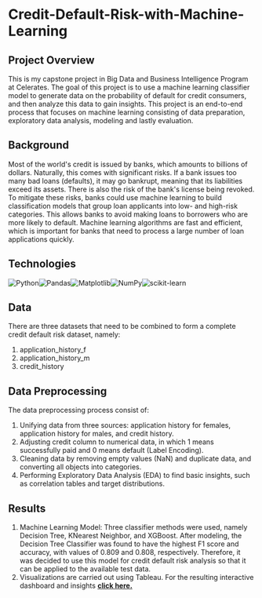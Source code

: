 # Credit-Default-Risk-with-Machine-Learning

## Project Overview 
This is my capstone project in Big Data and Business Intelligence Program at Celerates. The goal of this project is to use a machine learning classifier model to generate data on the probability of default for credit consumers, and then analyze this data to gain insights. This project is an end-to-end process that focuses on machine learning consisting of data preparation, exploratory data analysis, modeling and lastly evaluation. 

## Background 
Most of the world's credit is issued by banks, which amounts to billions of dollars. Naturally, this comes with significant risks. If a bank issues too many bad loans (defaults), it may go bankrupt, meaning that its liabilities exceed its assets. There is also the risk of the bank's license being revoked. To mitigate these risks, banks could use machine learning to build classification models that group loan applicants into low- and high-risk categories. This allows banks to avoid making loans to borrowers who are more likely to default. Machine learning algorithms are fast and efficient, which is important for banks that need to process a large number of loan applications quickly.

## Technologies
![Python](https://img.shields.io/badge/python-3670A0?style=for-the-badge&logo=python&logoColor=ffdd54)![Pandas](https://img.shields.io/badge/pandas-%23150458.svg?style=for-the-badge&logo=pandas&logoColor=white)![Matplotlib](https://img.shields.io/badge/Matplotlib-%23ffffff.svg?style=for-the-badge&logo=Matplotlib&logoColor=black)![NumPy](https://img.shields.io/badge/numpy-%23013243.svg?style=for-the-badge&logo=numpy&logoColor=white)![scikit-learn](https://img.shields.io/badge/scikit--learn-%23F7931E.svg?style=for-the-badge&logo=scikit-learn&logoColor=white)

## Data 
There are three datasets that need to be combined to form a complete credit default risk dataset, namely:
1. application_history_f
2. application_history_m
3. credit_history

## Data Preprocessing
The data preprocessing process consist of:
1. Unifying data from three sources: application history for females, application history for males, and credit history.
2. Adjusting credit column to numerical data, in which 1 means successfully paid and 0 means default (Label Encoding).
3. Cleaning data by removing empty values (NaN) and duplicate data, and converting all objects into categories.
4. Performing Exploratory Data Analysis (EDA) to find basic insights, such as correlation tables and target distributions.

## Results 
1. Machine Learning Model:
Three classifier methods were used, namely Decision Tree, KNearest Neighbor, and XGBoost. After modeling, the Decision Tree Classifier was found to have the highest F1 score and accuracy, with values of 0.809 and 0.808, respectively. Therefore, it was decided to use this model for credit default risk analysis so that it can be applied to the available test data.
2. Visualizations are carried out using Tableau.
For the resulting interactive dashboard and insights **[click here.](https://public.tableau.com/views/CreditRiskAnalysis-EDA/Story1?:language=en-US&publish=y%20es&:display_count=n&:origin=viz_share_link)** 
